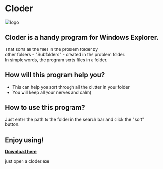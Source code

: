 # Cloder  
 ![logo](https://raw.githubusercontent.com/Jjponvv/Cloder/main/logo.ico)

## Cloder is a handy program for Windows Explorer.  
 That sorts all the files in the problem folder by  
 other folders - "Subfolders" - created in the problem folder.  
 In simple words, the program sorts files in a folder.

## How will this program help you?
 * This can help you sort through all the clutter in your folder
 * You will keep all your nerves and calm)
## How to use this program?  
Just enter the path to the folder in the search bar and click the "sort" button.

## **Enjoy using!**  
 [**Download here**][Download]

 [download]: https://github.com/Jjponvv/Cloder/archive/refs/heads/main.zip
 just open a cloder.exe
